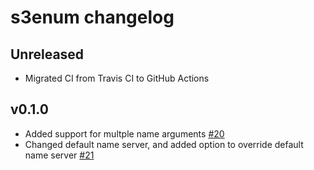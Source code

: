 # s3enum changelog

## Unreleased

- Migrated CI from Travis CI to GitHub Actions

## v0.1.0

- Added support for multple name arguments [\#20](https://github.com/koenrh/s3enum/pull/20)
- Changed default name server, and added option to override default name server [\#21](https://github.com/koenrh/s3enum/pull/21)

